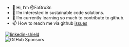- 👋 Hi, I’m @FaGru3n
- 👀 I’m interested in sustainable code solutions.
- 🌱 I’m currently learning so much to contribute to github.
- 📫 How to reach me via github [issues](https://github.com/FaGru3n/like-otters/issues/new/choose)

[![linkedin-shield](https://img.shields.io/badge/-LinkedIn-black.svg?style=plastic&logo=linkedin)](https://linkedin.com/in/fabian-g%C3%BCn-b61b28251)  
![GitHub Sponsors](https://img.shields.io/github/sponsors/Fagru3n?color=black&style=plastic)
